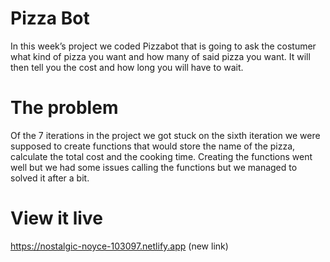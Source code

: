 # Pizza Bot
In this week’s project we coded Pizzabot that is going to ask the costumer what kind of pizza you want and how many of said pizza you want. It will then tell you the cost and how long you will have to wait. 

# The problem
Of the 7 iterations in the project we got stuck on the sixth iteration we were supposed to create functions that would store the name of the pizza, calculate the total cost and the cooking time. Creating the functions went well but we had some issues calling the functions but we managed to solved it after a bit. 

# View it live 
https://nostalgic-noyce-103097.netlify.app (new link)